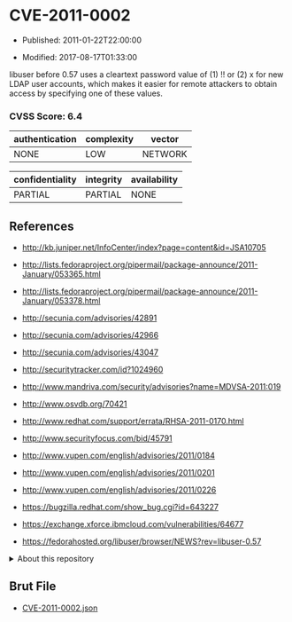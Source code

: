 # CVE-2011-0002

- Published: 2011-01-22T22:00:00

- Modified: 2017-08-17T01:33:00

libuser before 0.57 uses a cleartext password value of (1) !! or (2) x for new LDAP user accounts, which makes it easier for remote attackers to obtain access by specifying one of these values.

### CVSS Score: **6.4**

| authentication | complexity | vector |
| --- | --- | --- |
| NONE | LOW | NETWORK |

| confidentiality | integrity | availability |
| --- | --- | --- |
| PARTIAL | PARTIAL | NONE |

## References

* http://kb.juniper.net/InfoCenter/index?page=content&id=JSA10705

* http://lists.fedoraproject.org/pipermail/package-announce/2011-January/053365.html

* http://lists.fedoraproject.org/pipermail/package-announce/2011-January/053378.html

* http://secunia.com/advisories/42891

* http://secunia.com/advisories/42966

* http://secunia.com/advisories/43047

* http://securitytracker.com/id?1024960

* http://www.mandriva.com/security/advisories?name=MDVSA-2011:019

* http://www.osvdb.org/70421

* http://www.redhat.com/support/errata/RHSA-2011-0170.html

* http://www.securityfocus.com/bid/45791

* http://www.vupen.com/english/advisories/2011/0184

* http://www.vupen.com/english/advisories/2011/0201

* http://www.vupen.com/english/advisories/2011/0226

* https://bugzilla.redhat.com/show_bug.cgi?id=643227

* https://exchange.xforce.ibmcloud.com/vulnerabilities/64677

* https://fedorahosted.org/libuser/browser/NEWS?rev=libuser-0.57

<details>
<summary>About this repository</summary> 

  This repository is part of the project [Live Hack CVE](https://github.com/Live-Hack-CVE). Main website can be found [www.live-hack.org](https://www.live-hack.org) 
  
  Made by [Sn0wAlice](https://github.com/Sn0wAlice) for the people that care about security and need to have a feed of the latest CVEs. Hope you enjoy it, don't forget to star the repo and follow me on [Twitter](https://twitter.com/Sn0wAlice) and [Github](https://github.com/Sn0wAlice). And that is my [personnal website](https://www.alice-snow.me/)

  - [Home Page](https://github.com/Live-Hack-CVE)
  - [Framework](https://github.com/Live-Hack-CVE/cve-framework)
  - [CVE database](https://github.com/Live-Hack-CVE/full_database)
  - [Changelog](https://github.com/Live-Hack-CVE/Changelog)
</details>

## Brut File

* [CVE-2011-0002.json](https://raw.githubusercontent.com/Live-Hack-CVE/full_database/main/cves/2011/CVE-2011-0002.json)

